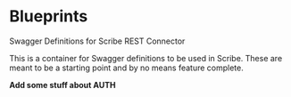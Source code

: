 # Blueprints
Swagger Definitions for Scribe REST Connector

This is a container for Swagger definitions to be used in Scribe. These are meant to be a starting point and by no means feature complete. 

**Add some stuff about AUTH**
